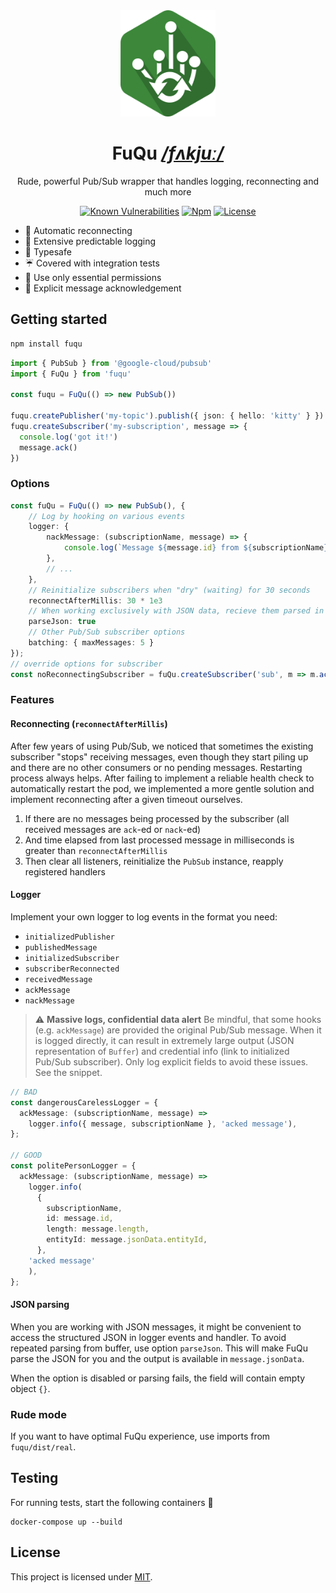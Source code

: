<div align="center">


<img src="./resources/logo.png" height="170"/>

# FuQu _[/fʌkjuː/](https://en.wikipedia.org/wiki/Help:IPA/English)_

Rude, powerful Pub/Sub wrapper that handles logging, reconnecting and much more

[![Known Vulnerabilities](https://img.shields.io/snyk/vulnerabilities/github/AckeeCZ/fuqu.svg?style=flat-square)](https://snyk.io/test/github/AckeeCZ/fuqu)
[![Npm](https://img.shields.io/npm/v/fuqu.svg?style=flat-square)](https://www.npmjs.com/package/fuqu)
[![License](https://img.shields.io/github/license/AckeeCZ/fuqu.svg?style=flat-square)](https://github.com/AckeeCZ/fuqu/blob/master/LICENSE)


</div>

- 💓 Automatic reconnecting
- 📨 Extensive predictable logging
- 💙 Typesafe
- ☔ Covered with integration tests
- 🔑 Use only essential permissions
- 🚦 Explicit message acknowledgement

## Getting started

```bash
npm install fuqu
```

```typescript
import { PubSub } from '@google-cloud/pubsub'
import { FuQu } from 'fuqu'

const fuqu = FuQu(() => new PubSub())

fuqu.createPublisher('my-topic').publish({ json: { hello: 'kitty' } })
fuqu.createSubscriber('my-subscription', message => {
  console.log('got it!')
  message.ack()
})
```

### Options
```typescript
const fuQu = FuQu(() => new PubSub(), {
    // Log by hooking on various events
    logger: {
        nackMessage: (subscriptionName, message) => {
            console.log(`Message ${message.id} from ${subscriptionName} NACKed`)
        },
        // ...
    },
    // Reinitialize subscribers when "dry" (waiting) for 30 seconds
    reconnectAfterMillis: 30 * 1e3
    // When working exclusively with JSON data, recieve them parsed in logger events and handlers
    parseJson: true
    // Other Pub/Sub subscriber options
    batching: { maxMessages: 5 }
});
// override options for subscriber
const noReconnectingSubscriber = fuQu.createSubscriber('sub', m => m.ack(), { reconnectAfterMillis: 0 })
```

### Features
#### Reconnecting (`reconnectAfterMillis`)
After few years of using Pub/Sub, we noticed that sometimes the existing subscriber "stops" receiving messages, even though they start piling up and there are no other consumers or no pending messages. Restarting process always helps. After failing to implement a reliable health check to automatically restart the pod, we implemented a more gentle solution and implement reconnecting after a given timeout ourselves.

1. If there are no messages being processed by the subscriber (all received messages are `ack`-ed or `nack`-ed)
2. And time elapsed from last processed message in milliseconds is greater than `reconnectAfterMillis`
3. Then clear all listeners, reinitialize the `PubSub` instance, reapply registered handlers

#### Logger
Implement your own logger to log events in the format you need:

- `initializedPublisher`
- `publishedMessage`
- `initializedSubscriber`
- `subscriberReconnected`
- `receivedMessage`
- `ackMessage`
- `nackMessage`

> ⚠️ **Massive logs, confidential data alert** Be mindful, that some hooks (e.g. `ackMessage`) are provided the original Pub/Sub message. When it is logged directly, it can result in extremely large output (JSON representation of `Buffer`) and credential info (link to initialized Pub/Sub subscriber). Only log explicit fields to avoid these issues. See the snippet.

```ts
// BAD
const dangerousCarelessLogger = {
  ackMessage: (subscriptionName, message) =>
    logger.info({ message, subscriptionName }, 'acked message'),
};

// GOOD
const politePersonLogger = {
  ackMessage: (subscriptionName, message) =>
    logger.info(
      {
        subscriptionName,
        id: message.id,
        length: message.length,
        entityId: message.jsonData.entityId,
      },
    'acked message'
    ),
};
```

#### JSON parsing
When you are working with JSON messages, it might be convenient to access the structured JSON in logger events and handler. To avoid repeated parsing from buffer, use option `parseJson`. This will make FuQu parse the JSON for you and the output is available in `message.jsonData`.

When the option is disabled or parsing fails, the field will contain empty object `{}`.
### Rude mode
If you want to have optimal FuQu experience, use imports from `fuqu/dist/real`.

## Testing

For running tests, start the following containers 🐳

```
docker-compose up --build
```

## License

This project is licensed under [MIT](./LICENSE).
